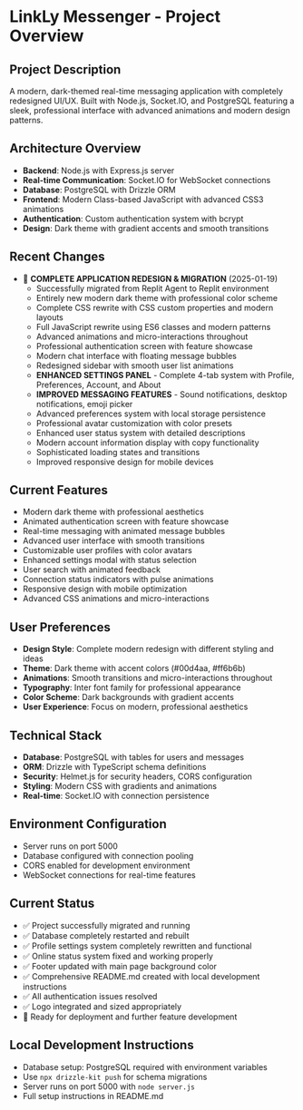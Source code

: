 # LinkLy Messenger - Project Overview

## Project Description
A modern, dark-themed real-time messaging application with completely redesigned UI/UX. Built with Node.js, Socket.IO, and PostgreSQL featuring a sleek, professional interface with advanced animations and modern design patterns.

## Architecture Overview
- **Backend**: Node.js with Express.js server
- **Real-time Communication**: Socket.IO for WebSocket connections
- **Database**: PostgreSQL with Drizzle ORM
- **Frontend**: Modern Class-based JavaScript with advanced CSS3 animations
- **Authentication**: Custom authentication system with bcrypt
- **Design**: Dark theme with gradient accents and smooth transitions

## Recent Changes
- 🚀 **COMPLETE APPLICATION REDESIGN & MIGRATION** (2025-01-19)
  - Successfully migrated from Replit Agent to Replit environment
  - Entirely new modern dark theme with professional color scheme
  - Complete CSS rewrite with CSS custom properties and modern layouts
  - Full JavaScript rewrite using ES6 classes and modern patterns
  - Advanced animations and micro-interactions throughout
  - Professional authentication screen with feature showcase
  - Modern chat interface with floating message bubbles
  - Redesigned sidebar with smooth user list animations
  - **ENHANCED SETTINGS PANEL** - Complete 4-tab system with Profile, Preferences, Account, and About
  - **IMPROVED MESSAGING FEATURES** - Sound notifications, desktop notifications, emoji picker
  - Advanced preferences system with local storage persistence
  - Professional avatar customization with color presets
  - Enhanced user status system with detailed descriptions
  - Modern account information display with copy functionality
  - Sophisticated loading states and transitions
  - Improved responsive design for mobile devices

## Current Features
- Modern dark theme with professional aesthetics
- Animated authentication screen with feature showcase
- Real-time messaging with animated message bubbles
- Advanced user interface with smooth transitions
- Customizable user profiles with color avatars
- Enhanced settings modal with status selection
- User search with animated feedback
- Connection status indicators with pulse animations
- Responsive design with mobile optimization
- Advanced CSS animations and micro-interactions

## User Preferences
- **Design Style**: Complete modern redesign with different styling and ideas
- **Theme**: Dark theme with accent colors (#00d4aa, #ff6b6b) 
- **Animations**: Smooth transitions and micro-interactions throughout
- **Typography**: Inter font family for professional appearance
- **Color Scheme**: Dark backgrounds with gradient accents
- **User Experience**: Focus on modern, professional aesthetics

## Technical Stack
- **Database**: PostgreSQL with tables for users and messages
- **ORM**: Drizzle with TypeScript schema definitions
- **Security**: Helmet.js for security headers, CORS configuration
- **Styling**: Modern CSS with gradients and animations
- **Real-time**: Socket.IO with connection persistence

## Environment Configuration
- Server runs on port 5000
- Database configured with connection pooling
- CORS enabled for development environment
- WebSocket connections for real-time features

## Current Status
- ✅ Project successfully migrated and running
- ✅ Database completely restarted and rebuilt
- ✅ Profile settings system completely rewritten and functional
- ✅ Online status system fixed and working properly
- ✅ Footer updated with main page background color
- ✅ Comprehensive README.md created with local development instructions
- ✅ All authentication issues resolved
- ✅ Logo integrated and sized appropriately
- 🚀 Ready for deployment and further feature development

## Local Development Instructions
- Database setup: PostgreSQL required with environment variables
- Use `npx drizzle-kit push` for schema migrations
- Server runs on port 5000 with `node server.js`
- Full setup instructions in README.md
